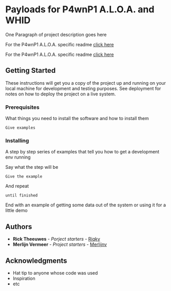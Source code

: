 # Payloads for P4wnP1 A.L.O.A. and WHID

One Paragraph of project description goes here

For the P4wnP1 A.L.O.A. specific readme [click here](p4wnp1/README.md)

For the P4wnP1 A.L.O.A. specific readme [click here](WHID/README.md)

## Getting Started

These instructions will get you a copy of the project up and running on your local machine for development and testing purposes. See deployment for notes on how to deploy the project on a live system.

### Prerequisites

What things you need to install the software and how to install them

```
Give examples
```

### Installing

A step by step series of examples that tell you how to get a development env running

Say what the step will be

```
Give the example
```

And repeat

```
until finished
```

End with an example of getting some data out of the system or using it for a little demo

## Authors

* **Rick Theeuwes** - *Porject starters* - [Riqky](https://github.com/Riqky)
* **Merlijn Vermeer** - *Project starters* - [Merlijnv](https://github.com/Merlijnv)

## Acknowledgments

* Hat tip to anyone whose code was used
* Inspiration
* etc
